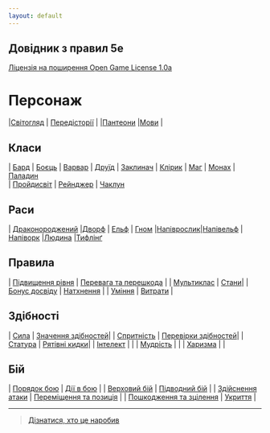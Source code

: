```yaml
---
layout: default
---
```



## Довідник з правил 5e
 [Ліцензія на поширення Open Game License  1.0a ](./license.md) 


# Персонаж

|[Світогляд](./character/alignment.md)                   | [Передісторії](./character/backgrounds.md)         |
|[Пантеони](./character/fantasy-historical_pantheons.md) |[Мови](./character/languages.md)                    |

## Класи

| [Бард](./character/classes/bard.md)        | [Боєць](./character/classes/fighter.md)     | [Варвар](./character/classes/barbarian.md) 
| [Друїд](./character/classes/druid.md)      | [Заклинач](./character/classes/sorcerer.md) | [Клірик](./character/classes/cleric.md)
| [Маг](./character/classes/wizard.md)       | [Монах](./character/classes/monk.md)        | [Паладин](./character/classes/paladin.md)  
| [Пройдисвіт](./character/classes/rogue.md) | [Рейнджер](./character/classes/ranger.md)   | [Чаклун](./character/classes/warlock.md) 

## Раси

| [Драконороджений](./character/races/dragonborn.md) |[Дворф](./character/races/dwarf.md)         | [Ельф](./character/races/elf.md) 
| [Гном](./character/races/gnome.md)                 |[Напіврослик](./character/races/halfling.md)|[Напівельф](./character/races/half-elf.md)
|[Напіворк](./character/races/half-orc.md)           |[Людина](./character/races/human.md)        |[Тифлінґ](./character/races/tiefling.md)

## Правила

| [Підвищення рівня](./rules/leveling_up.md)                  | [Перевага та перешкода](/rules/advantage_and_disadvantage.html) |
| [Мультиклас](./rules/multiclassing.md)                      | [Стани](/rules/conditions.html)|
| [Бонус досвіду](./rules/proficiency_bonus.md)               | [Натхнення](./rules/inspiration.md)  |
| [Уміння](/rules/feats.html)                                 | [Витрати](/rules/expenses.html) |

## Здібності

| [Сила](./rules/abilities/strength.md)             | [Значення здібностей](./rules/abilities/ability_scores.md)|
| [Спритність](./rules/abilities/dexterity.md)      | [Перевірки здібностей](./rules/abilities/ability_checks.md)|
| [Статура](./rules/abilities/constitution.md)      | [Рятівні кидки](./rules/abilities/saving_throws.md)|
| [Інтелект](./rules/abilities/intelligence.md)     | |
| [Мудрість](./rules/abilities/wisdom.md)           | |
| [Харизма](./rules/abilities/charisma.md)          | |

## Бій

| [Порядок бою](./combat/order_of_combat.md)                | [Дії в бою](./combat/actions_in_combat.md)                  |
| [Верховий бій](./combat/mounted_combat.md)                | [Підводний бій](./combat/underwater_combat.md)              |
| [Здійснення атаки](./combat/making_an_attack.md)          | [Переміщення та позиція](./combat/movement_and_position.md) |
| [Пошкодження та зцілення](./combat/damage_and_healing.md) | [Укриття](./combat/cover.md)                                |

- - -
> [Дізнатися, хто це наробив](./credits.md)

